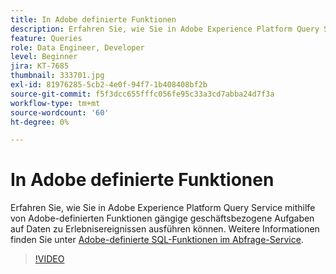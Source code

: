 ```yaml
---
title: In Adobe definierte Funktionen
description: Erfahren Sie, wie Sie in Adobe Experience Platform Query Service mithilfe von Adobe-definierten Funktionen gängige geschäftsbezogene Aufgaben auf Daten zu Erlebnisereignissen ausführen können.
feature: Queries
role: Data Engineer, Developer
level: Beginner
jira: KT-7685
thumbnail: 333701.jpg
exl-id: 81976285-5cb2-4e0f-94f7-1b408408bf2b
source-git-commit: f5f3dcc655fffc056fe95c33a3cd7abba24d7f3a
workflow-type: tm+mt
source-wordcount: '60'
ht-degree: 0%

---
```


# In Adobe definierte Funktionen

Erfahren Sie, wie Sie in Adobe Experience Platform Query Service mithilfe von Adobe-definierten Funktionen gängige geschäftsbezogene Aufgaben auf Daten zu Erlebnisereignissen ausführen können. Weitere Informationen finden Sie unter [Adobe-definierte SQL-Funktionen im Abfrage-Service](https://experienceleague.adobe.com/de/docs/experience-platform/query/sql/adobe-defined-functions).

>[!VIDEO](https://video.tv.adobe.com/v/333701?learn=on&enablevpops)
